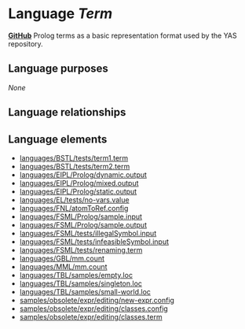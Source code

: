 # Language _Term_
**[GitHub](https://github.com/softlang/yas/blob/master/Term)**
Prolog terms as a basic representation format used by the YAS repository.

## Language purposes
_None_

## Language relationships

## Language elements
* [languages/BSTL/tests/term1.term](docs/files/languages-BSTL-tests-term1.term.md)
* [languages/BSTL/tests/term2.term](docs/files/languages-BSTL-tests-term2.term.md)
* [languages/EIPL/Prolog/dynamic.output](docs/files/languages-EIPL-Prolog-dynamic.output.md)
* [languages/EIPL/Prolog/mixed.output](docs/files/languages-EIPL-Prolog-mixed.output.md)
* [languages/EIPL/Prolog/static.output](docs/files/languages-EIPL-Prolog-static.output.md)
* [languages/EL/tests/no-vars.value](docs/files/languages-EL-tests-no-vars.value.md)
* [languages/FNL/atomToRef.config](docs/files/languages-FNL-atomToRef.config.md)
* [languages/FSML/Prolog/sample.input](docs/files/languages-FSML-Prolog-sample.input.md)
* [languages/FSML/Prolog/sample.output](docs/files/languages-FSML-Prolog-sample.output.md)
* [languages/FSML/tests/illegalSymbol.input](docs/files/languages-FSML-tests-illegalSymbol.input.md)
* [languages/FSML/tests/infeasibleSymbol.input](docs/files/languages-FSML-tests-infeasibleSymbol.input.md)
* [languages/FSML/tests/renaming.term](docs/files/languages-FSML-tests-renaming.term.md)
* [languages/GBL/mm.count](docs/files/languages-GBL-mm.count.md)
* [languages/MML/mm.count](docs/files/languages-MML-mm.count.md)
* [languages/TBL/samples/empty.loc](docs/files/languages-TBL-samples-empty.loc.md)
* [languages/TBL/samples/singleton.loc](docs/files/languages-TBL-samples-singleton.loc.md)
* [languages/TBL/samples/small-world.loc](docs/files/languages-TBL-samples-small-world.loc.md)
* [samples/obsolete/expr/editing/new-expr.config](docs/files/samples-obsolete-expr-editing-new-expr.config.md)
* [samples/obsolete/expr/editing/classes.config](docs/files/samples-obsolete-expr-editing-classes.config.md)
* [samples/obsolete/expr/editing/classes.term](docs/files/samples-obsolete-expr-editing-classes.term.md)
